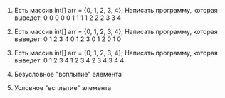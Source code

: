1. Есть массив
int[] arr = {0, 1, 2, 3, 4};
Написать программу, которая выведет:
0 0 0 0 0
1 1 1 1
2 2 2
3 3
4

2. Есть массив
int[] arr = {0, 1, 2, 3, 4};
Написать программу, которая выведет:
0 1 2 3 4
0 1 2 3
0 1 2
0 1
0

3. Есть массив
int[] arr = {0, 1, 2, 3, 4};
Написать программу, которая выведет:
0 1 2 3 4
1 2 3 4
2 3 4
3 4
4

4. Безусловное "всплытие" элемента

5. Условное "всплытие" элемента